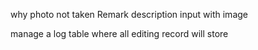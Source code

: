 why photo not taken Remark description input with image

manage a log table where all editing record will store